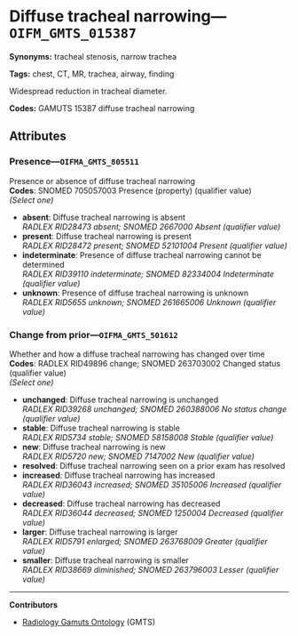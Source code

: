 # Diffuse tracheal narrowing—`OIFM_GMTS_015387`

**Synonyms:** tracheal stenosis, narrow trachea

**Tags:** chest, CT, MR, trachea, airway, finding

Widespread reduction in tracheal diameter.

**Codes:** GAMUTS 15387 diffuse tracheal narrowing

## Attributes

### Presence—`OIFMA_GMTS_805511`

Presence or absence of diffuse tracheal narrowing  
**Codes**: SNOMED 705057003 Presence (property) (qualifier value)  
*(Select one)*

- **absent**: Diffuse tracheal narrowing is absent  
_RADLEX RID28473 absent; SNOMED 2667000 Absent (qualifier value)_
- **present**: Diffuse tracheal narrowing is present  
_RADLEX RID28472 present; SNOMED 52101004 Present (qualifier value)_
- **indeterminate**: Presence of diffuse tracheal narrowing cannot be determined  
_RADLEX RID39110 indeterminate; SNOMED 82334004 Indeterminate (qualifier value)_
- **unknown**: Presence of diffuse tracheal narrowing is unknown  
_RADLEX RID5655 unknown; SNOMED 261665006 Unknown (qualifier value)_

### Change from prior—`OIFMA_GMTS_501612`

Whether and how a diffuse tracheal narrowing has changed over time  
**Codes**: RADLEX RID49896 change; SNOMED 263703002 Changed status (qualifier value)  
*(Select one)*

- **unchanged**: Diffuse tracheal narrowing is unchanged  
_RADLEX RID39268 unchanged; SNOMED 260388006 No status change (qualifier value)_
- **stable**: Diffuse tracheal narrowing is stable  
_RADLEX RID5734 stable; SNOMED 58158008 Stable (qualifier value)_
- **new**: Diffuse tracheal narrowing is new  
_RADLEX RID5720 new; SNOMED 7147002 New (qualifier value)_
- **resolved**: Diffuse tracheal narrowing seen on a prior exam has resolved  
- **increased**: Diffuse tracheal narrowing has increased  
_RADLEX RID36043 increased; SNOMED 35105006 Increased (qualifier value)_
- **decreased**: Diffuse tracheal narrowing has decreased  
_RADLEX RID36044 decreased; SNOMED 1250004 Decreased (qualifier value)_
- **larger**: Diffuse tracheal narrowing is larger  
_RADLEX RID5791 enlarged; SNOMED 263768009 Greater (qualifier value)_
- **smaller**: Diffuse tracheal narrowing is smaller  
_RADLEX RID38669 diminished; SNOMED 263796003 Lesser (qualifier value)_

---

**Contributors**

- [Radiology Gamuts Ontology](https://gamuts.net/) (GMTS)